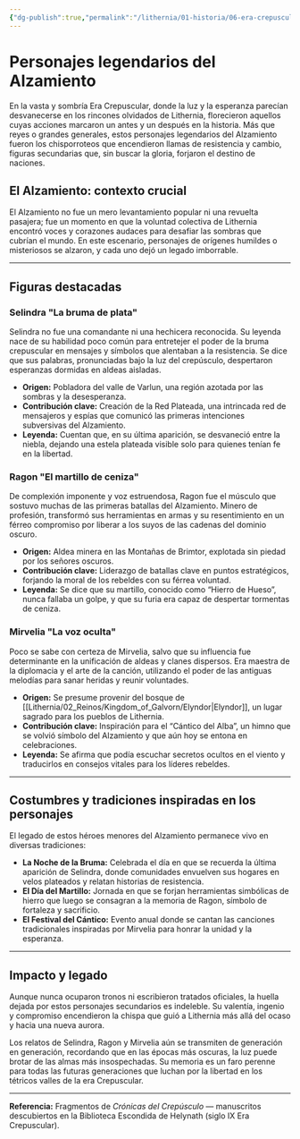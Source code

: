 ```yaml
---
{"dg-publish":true,"permalink":"/lithernia/01-historia/06-era-crepuscular/personajes-legendarios-del-alzamiento/","title":"Personajes legendarios del Alzamiento","tags":["lithernia","historia","leyenda","era_crepuscular","alzamiento"]}
---
```


# Personajes legendarios del Alzamiento

En la vasta y sombría Era Crepuscular, donde la luz y la esperanza parecían desvanecerse en los rincones olvidados de Lithernia, florecieron aquellos cuyas acciones marcaron un antes y un después en la historia. Más que reyes o grandes generales, estos personajes legendarios del Alzamiento fueron los chisporroteos que encendieron llamas de resistencia y cambio, figuras secundarias que, sin buscar la gloria, forjaron el destino de naciones.

## El Alzamiento: contexto crucial

El Alzamiento no fue un mero levantamiento popular ni una revuelta pasajera; fue un momento en que la voluntad colectiva de Lithernia encontró voces y corazones audaces para desafiar las sombras que cubrían el mundo. En este escenario, personajes de orígenes humildes o misteriosos se alzaron, y cada uno dejó un legado imborrable.

---

## Figuras destacadas

### Selindra "La bruma de plata"

Selindra no fue una comandante ni una hechicera reconocida. Su leyenda nace de su habilidad poco común para entretejer el poder de la bruma crepuscular en mensajes y símbolos que alentaban a la resistencia. Se dice que sus palabras, pronunciadas bajo la luz del crepúsculo, despertaron esperanzas dormidas en aldeas aisladas.

- **Origen:** Pobladora del valle de Varlun, una región azotada por las sombras y la desesperanza.
- **Contribución clave:** Creación de la Red Plateada, una intrincada red de mensajeros y espías que comunicó las primeras intenciones subversivas del Alzamiento.
- **Leyenda:** Cuentan que, en su última aparición, se desvaneció entre la niebla, dejando una estela plateada visible solo para quienes tenían fe en la libertad.

### Ragon "El martillo de ceniza"

De complexión imponente y voz estruendosa, Ragon fue el músculo que sostuvo muchas de las primeras batallas del Alzamiento. Minero de profesión, transformó sus herramientas en armas y su resentimiento en un férreo compromiso por liberar a los suyos de las cadenas del dominio oscuro.

- **Origen:** Aldea minera en las Montañas de Brimtor, explotada sin piedad por los señores oscuros.
- **Contribución clave:** Liderazgo de batallas clave en puntos estratégicos, forjando la moral de los rebeldes con su férrea voluntad.
- **Leyenda:** Se dice que su martillo, conocido como “Hierro de Hueso”, nunca fallaba un golpe, y que su furia era capaz de despertar tormentas de ceniza.

### Mirvelia "La voz oculta"

Poco se sabe con certeza de Mirvelia, salvo que su influencia fue determinante en la unificación de aldeas y clanes dispersos. Era maestra de la diplomacia y el arte de la canción, utilizando el poder de las antiguas melodías para sanar heridas y reunir voluntades.

- **Origen:** Se presume provenir del bosque de [[Lithernia/02_Reinos/Kingdom_of_Galvorn/Elyndor\|Elyndor]], un lugar sagrado para los pueblos de Lithernia.
- **Contribución clave:** Inspiración para el “Cántico del Alba”, un himno que se volvió símbolo del Alzamiento y que aún hoy se entona en celebraciones.
- **Leyenda:** Se afirma que podía escuchar secretos ocultos en el viento y traducirlos en consejos vitales para los líderes rebeldes.

---

## Costumbres y tradiciones inspiradas en los personajes

El legado de estos héroes menores del Alzamiento permanece vivo en diversas tradiciones:

- **La Noche de la Bruma:** Celebrada el día en que se recuerda la última aparición de Selindra, donde comunidades envuelven sus hogares en velos plateados y relatan historias de resistencia.
- **El Día del Martillo:** Jornada en que se forjan herramientas simbólicas de hierro que luego se consagran a la memoria de Ragon, símbolo de fortaleza y sacrificio.
- **El Festival del Cántico:** Evento anual donde se cantan las canciones tradicionales inspiradas por Mirvelia para honrar la unidad y la esperanza.

---

## Impacto y legado

Aunque nunca ocuparon tronos ni escribieron tratados oficiales, la huella dejada por estos personajes secundarios es indeleble. Su valentía, ingenio y compromiso encendieron la chispa que guió a Lithernia más allá del ocaso y hacia una nueva aurora.

Los relatos de Selindra, Ragon y Mirvelia aún se transmiten de generación en generación, recordando que en las épocas más oscuras, la luz puede brotar de las almas más insospechadas. Su memoria es un faro perenne para todas las futuras generaciones que luchan por la libertad en los tétricos valles de la era Crepuscular.

---

**Referencia:** Fragmentos de *Crónicas del Crepúsculo* — manuscritos descubiertos en la Biblioteca Escondida de Helynath (siglo IX Era Crepuscular).